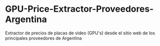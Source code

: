 # GPU-Price-Extractor-Proveedores-Argentina
Extractor de precios de placas de video (GPU's) desde el sitio web de los principales proveedores de Argentina
